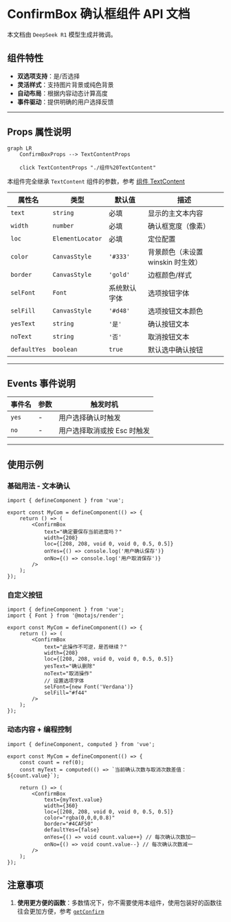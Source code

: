 # ConfirmBox 确认框组件 API 文档

本文档由 `DeepSeek R1` 模型生成并微调。

## 组件特性

-   **双选项支持**：是/否选择
-   **灵活样式**：支持图片背景或纯色背景
-   **自动布局**：根据内容动态计算高度
-   **事件驱动**：提供明确的用户选择反馈

---

## Props 属性说明

```mermaid
graph LR
    ConfirmBoxProps --> TextContentProps

    click TextContentProps "./组件%20TextContent"
```

本组件完全继承 `TextContent` 组件的参数，参考 [组件 TextContent](./组件%20TextContent.md)

| 属性名       | 类型             | 默认值       | 描述                              |
| ------------ | ---------------- | ------------ | --------------------------------- |
| `text`       | `string`         | 必填         | 显示的主文本内容                  |
| `width`      | `number`         | 必填         | 确认框宽度（像素）                |
| `loc`        | `ElementLocator` | 必填         | 定位配置                          |
| `color`      | `CanvasStyle`    | `'#333'`     | 背景颜色（未设置 winskin 时生效） |
| `border`     | `CanvasStyle`    | `'gold'`     | 边框颜色/样式                     |
| `selFont`    | `Font`           | 系统默认字体 | 选项按钮字体                      |
| `selFill`    | `CanvasStyle`    | `'#d48'`     | 选项按钮文本颜色                  |
| `yesText`    | `string`         | `'是'`       | 确认按钮文本                      |
| `noText`     | `string`         | `'否'`       | 取消按钮文本                      |
| `defaultYes` | `boolean`        | `true`       | 默认选中确认按钮                  |

---

## Events 事件说明

| 事件名 | 参数 | 触发时机                    |
| ------ | ---- | --------------------------- |
| `yes`  | -    | 用户选择确认时触发          |
| `no`   | -    | 用户选择取消或按 Esc 时触发 |

---

## 使用示例

### 基础用法 - 文本确认

```tsx
import { defineComponent } from 'vue';

export const MyCom = defineComponent(() => {
    return () => (
        <ConfirmBox
            text="确定要保存当前进度吗？"
            width={208}
            loc={[208, 208, void 0, void 0, 0.5, 0.5]}
            onYes={() => console.log('用户确认保存')}
            onNo={() => console.log('用户取消保存')}
        />
    );
});
```

### 自定义按钮

```tsx
import { defineComponent } from 'vue';
import { Font } from '@motajs/render';

export const MyCom = defineComponent(() => {
    return () => (
        <ConfirmBox
            text="此操作不可逆，是否继续？"
            width={208}
            loc={[208, 208, void 0, void 0, 0.5, 0.5]}
            yesText="确认删除"
            noText="取消操作"
            // 设置选项字体
            selFont={new Font('Verdana')}
            selFill="#f44"
        />
    );
});
```

### 动态内容 + 编程控制

```tsx
import { defineComponent, computed } from 'vue';

export const MyCom = defineComponent(() => {
    const count = ref(0);
    const myText = computed(() => `当前确认次数与取消次数差值：${count.value}`);

    return () => (
        <ConfirmBox
            text={myText.value}
            width={360}
            loc={[208, 208, void 0, void 0, 0.5, 0.5]}
            color="rgba(0,0,0,0.8)"
            border="#4CAF50"
            defaultYes={false}
            onYes={() => void count.value++} // 每次确认次数加一
            onNo={() => void count.value--} // 每次确认次数减一
        />
    );
});
```

## 注意事项

1. **使用更方便的函数**：多数情况下，你不需要使用本组件，使用包装好的函数往往会更加方便，参考 [`getConfirm`](./functions.md#getconfirm)
